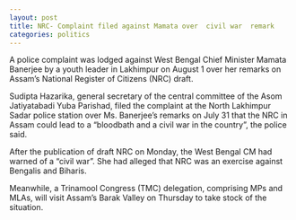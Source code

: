```yaml
---
layout: post
title: NRC- Complaint filed against Mamata over  civil war  remark
categories: politics
---
```

 
A police complaint was lodged against West Bengal Chief Minister Mamata Banerjee by a youth leader in Lakhimpur on August 1 over her remarks on Assam’s National Register of Citizens (NRC) draft.

Sudipta Hazarika, general secretary of the central committee of the Asom Jatiyatabadi Yuba Parishad, filed the complaint at the North Lakhimpur Sadar police station over Ms. Banerjee’s remarks on July 31 that the NRC in Assam could lead to a “bloodbath and a civil war in the country”, the police said.

After the publication of draft NRC on Monday, the West Bengal CM had warned of a “civil war”. She had alleged that NRC was an exercise against Bengalis and Biharis.

Meanwhile, a Trinamool Congress (TMC) delegation, comprising MPs and MLAs, will visit Assam’s Barak Valley on Thursday to take stock of the situation. 
